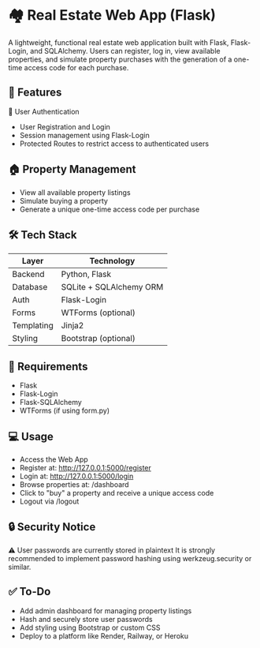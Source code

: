 # 🏘️ Real Estate Web App (Flask)
A lightweight, functional real estate web application built with Flask, Flask-Login, and SQLAlchemy. Users can register, log in, view available properties, and simulate property purchases with the generation of a one-time access code for each purchase.

## 🚀 Features
👤 User Authentication
- User Registration and Login
- Session management using Flask-Login
- Protected Routes to restrict access to authenticated users

## 🏠 Property Management
- View all available property listings
- Simulate buying a property
- Generate a unique one-time access code per purchase

## 🛠 Tech Stack
| Layer      | Technology              |
| ---------- | ----------------------- |
| Backend    | Python, Flask           |
| Database   | SQLite + SQLAlchemy ORM |
| Auth       | Flask-Login             |
| Forms      | WTForms (optional)      |
| Templating | Jinja2                  |
| Styling    | Bootstrap (optional)    |


## 🧪 Requirements
- Flask
- Flask-Login
- Flask-SQLAlchemy
- WTForms (if using form.py)

## 💻 Usage
- Access the Web App
- Register at: http://127.0.0.1:5000/register
- Login at: http://127.0.0.1:5000/login
- Browse properties at: /dashboard
- Click to "buy" a property and receive a unique access code
- Logout via /logout

## 🔒 Security Notice
⚠️ User passwords are currently stored in plaintext
It is strongly recommended to implement password hashing using werkzeug.security or similar.

## ✅ To-Do
- Add admin dashboard for managing property listings
- Hash and securely store user passwords
- Add styling using Bootstrap or custom CSS
- Deploy to a platform like Render, Railway, or Heroku
